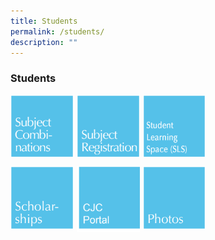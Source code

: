 ```yaml
---
title: Students
permalink: /students/
description: ""
---
```

### **Students**

<p><a href="webhere">
<img src="/images/students1.jpg" style="width:20%;margin-right:5px;" align = "left">
</a></p>

<p><a href="webhere">
<img src="/images/students2.jpg" style="width:20%;margin-right:5px;" align = "left">
</a></p>

<p><a href="webhere">
<img src="/images/students3.jpg" style="width:20%;margin-right:5px;" align = "left">
</a></p>

<br clear="left">

<p><a href="webhere">
<img src="/images/students4.jpg" style="width:20%;margin-right:5px;" align = "left">
</a></p>

<p><a href="webhere">
<img src="/images/students5.jpg" style="width:20%;margin-right:5px;" align = "left">
</a></p>

<p><a href="webhere">
<img src="/images/students6.jpg" style="width:20%;margin-right:5px;" align = "left">
</a></p>

<br clear="left">
